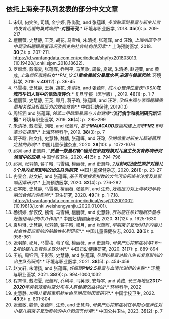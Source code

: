 ## 依托上海亲子队列发表的部分中文文章

1. 宋琪, 何笑笑, 司婧, 金宇婷, 陈尚勤, and 张蕴晖, *多溴联苯醚暴露与新生儿宫内发育迟缓的巢式病例**-**对照研究**.* 环境与职业医学, 2018. **35**(3): p. 209-217
2. 檀丽薇, 史慧静, 王英, 胡花, 马雪梅, 朱清扬, 张蕴晖, and 汪玲, *上海地区孕早中期孕妇睡眠质量现况及相关的社会结构性因素**.* 上海预防医学, 2018. **30**(3): p. 207-211. https://d.wanfangdata.com.cn/periodical/shyfyx201803013. (10.19428/j.cnki.sjpm.2018.18622).
3. 罗燃燃, 戴海夏, 张蕴晖, 乔利平, 马英歌, 周敏, 夏斌, 朱清扬, 赵迎亚, and 黄成, *上海郊区家庭妇女**PM_(2.5)**重金属组分暴露水平**,**来源与健康风险**.* 环境科学, 2019. **v.40**(12): p. 36-45
4. 马雪梅, 史慧静, 王英, 胡花, 朱清扬, and 张蕴晖, *成人心理弹性量表**(RSA)**在城市孕妇人群中的信效度评价**.* 复旦学报（医学版）, 2019. **46**(1): p. 1-7
5. 檀丽薇, 史慧静, 王英, 祁月, 蒋子晗, 张蕴晖, and 汪玲, *孕妇主观与客观睡眠质量相关性及妊娠压力的效应修饰**.* 中国妇幼保健, 2019(13)
6. 周钰涵 and 张蕴晖, *邻苯二甲酸酯暴露与人群健康**:**流行病学和机制研究新证据**.* 环境与职业医学, 2019. **36**(4): p. 295-299
7. 朱清扬, 戴海夏, 刘阳, and 张蕴晖, *基于**MAIACAOD**数据构建上海市**PM2.5**时空分布模型**.* 上海环境科学, 2019. **38**(3): p. 7
8. 蒋子晗, 陆文伟, 史慧静, 魏倩, 张蕴晖, and 汪玲, *孕期增重对新生儿肠道菌群定植的影响**.* 中国儿童保健杂志, 2020. **28**(10): p. 1072-1076
9. 祁月 and 史慧静, *“**质量一数量权衡**”**理论在家庭规模对儿童生长发育影响研究领域中的应用**.* 中国学校卫生, 2020. **41**(5): p. 794-796
10. 祁月, 张羽頔, 蒋子晗, 马雪梅, 檀丽薇, and 史慧静, *2**月龄时回应性照护对婴儿**6**个月内发育影响的出生队列研究**.* 中国儿童保健杂志, 2020. **28**(1): p. 23-27
11. 冉显会, 赵文轩, and 张蕴晖, *基于百度搜索指数的大气污染网络关注度及其影响因素研究**.* 上海预防医学, 2020. **32**(4): p. 276-282
12. 石宇阳, 史慧静, 马雪梅, 檀丽薇, 张蕴晖, and 汪玲, *妊娠压力对上海孕妇孕晚期饮食倾向的影响**.* 卫生研究, 2020. **49**(1): p. 1-7,18. https://d.wanfangdata.com.cn/periodical/wsyj202001002. (10.19813/j.cnki.weishengyanjiu.2020.01.001).
13. 杨妍婷, 邹佼佼, 魏倩, 马雪梅, 檀丽薇, and 史慧静, *肝功能在孕妇睡眠质量与妊娠结局间的中介作用**.* 中国妇幼健康研究, 2020. **31**(12): p. 1625-1630
14. 袁琳琳, 史慧静, 张羽頔, 蒋子晗, 祁月, and 张蕴晖, *早期亲子互动对**1**岁内婴儿社会性反应影响的前瞻性队列研究**.* 中国儿童保健杂志, 2020. **28**(9): p. 958-961
15. 张羽頔, 祁月, 马雪梅, 蒋子晗, 檀丽薇, and 史慧静, *母亲产后抑郁症状与**1.5**～**2**月龄婴儿发育的关联分析**.* 中国妇幼健康研究, 2020. **31**(7): p. 889-894
16. 王航, 周钰涵, 王彭彭, 史慧静, and 张蕴晖, *孕期铊暴露对胎儿生长发育影响的出生队列研究**.* 环境与职业医学, 2021. **38**(5): p. 454-459
17. 赵文轩, 朱清扬, and 张蕴晖, *妊娠期**PM2.5**暴露与血清代谢组的关联**.* 环境与职业医学, 2021. **38**(9): p. 994-1000,1032
18. 程育恺, 戴海夏, 张蕴晖, 乔利平, 马英歌, 安静宇, and 黄成, *长三角地区**2017-2020**年臭氧浓度时空分布与人群健康效益评估**.* 环境科学, 2022
19. 史慧静, *加强儿童超重肥胖生命早期风险因素研究**.* 中国学校卫生, 2022. **43**(6): p. 801-804
20. 张淑敏, 魏倩, 张蕴晖, 汪玲, and 史慧静, *母亲产后抑郁症状在孕期心理弹性对小婴儿期亲子互动影响的中介和调节作用**.* 中国公共卫生, 2023. **39**(2): p. 7